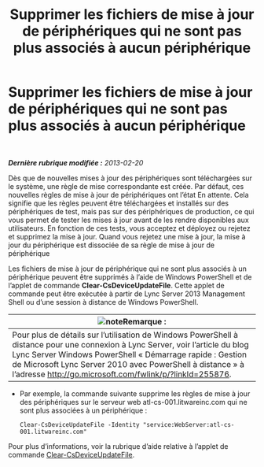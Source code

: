 ﻿---
title: Supprimer les fichiers de mise à jour de périphériques qui ne sont pas plus associés à aucun périphérique
TOCTitle: Supprimer les fichiers de mise à jour de périphériques qui ne sont pas plus associés à aucun périphérique
ms:assetid: ecebbf73-b456-4990-a91d-308b84d39404
ms:mtpsurl: https://technet.microsoft.com/fr-fr/library/JJ994084(v=OCS.15)
ms:contentKeyID: 53095557
ms.date: 05/20/2016
mtps_version: v=OCS.15
ms.translationtype: HT
---

# Supprimer les fichiers de mise à jour de périphériques qui ne sont pas plus associés à aucun périphérique

 

_**Dernière rubrique modifiée :** 2013-02-20_

Dès que de nouvelles mises à jour des périphériques sont téléchargées sur le système, une règle de mise correspondante est créée. Par défaut, ces nouvelles règles de mise à jour de périphériques ont l’état En attente. Cela signifie que les règles peuvent être téléchargées et installés sur des périphériques de test, mais pas sur des périphériques de production, ce qui vous permet de tester les mises à jour avant de les rendre disponibles aux utilisateurs. En fonction de ces tests, vous acceptez et déployez ou rejetez et supprimez la mise à jour. Quand vous rejetez une mise à jour, la mise à jour du périphérique est dissociée de sa règle de mise à jour de périphérique


Les fichiers de mise à jour de périphérique qui ne sont plus associés à un périphérique peuvent être supprimés à l’aide de Windows PowerShell et de l’applet de commande **Clear-CsDeviceUpdateFile**. Cette applet de commande peut être exécutée à partir de Lync Server 2013 Management Shell ou d’une session à distance de Windows PowerShell.

<table>
<thead>
<tr class="header">
<th><img src="images/Gg398920.note(OCS.15).gif" title="note" alt="note" />Remarque :</th>
</tr>
</thead>
<tbody>
<tr class="odd">
<td>Pour plus de détails sur l’utilisation de Windows PowerShell à distance pour une connexion à Lync Server, voir l’article du blog Lync Server Windows PowerShell « Démarrage rapide : Gestion de Microsoft Lync Server 2010 avec PowerShell à distance » à l’adresse <a href="http://go.microsoft.com/fwlink/p/?linkid=255876">http://go.microsoft.com/fwlink/p/?linkId=255876</a>.</td>
</tr>
</tbody>
</table>



  - Par exemple, la commande suivante supprime les règles de mise à jour des périphériques sur le serveur web atl-cs-001.litwareinc.com qui ne sont plus associées à un périphérique :
    
        Clear-CsDeviceUpdateFile -Identity "service:WebServer:atl-cs-001.litwareinc.com"

Pour plus d’informations, voir la rubrique d’aide relative à l’applet de commande [Clear-CsDeviceUpdateFile](https://docs.microsoft.com/en-us/powershell/module/skype/Clear-CsDeviceUpdateFile).

